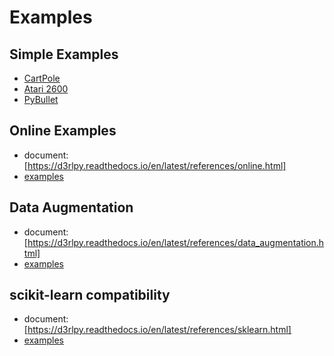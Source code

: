 # Examples

## Simple Examples
- [CartPole](cartpole)
- [Atari 2600](atari)
- [PyBullet](pybullet)

## Online Examples
- document: [https://d3rlpy.readthedocs.io/en/latest/references/online.html]
- [examples](online)

## Data Augmentation
- document: [https://d3rlpy.readthedocs.io/en/latest/references/data_augmentation.html]
- [examples](data_augmentation)

## scikit-learn compatibility
- document: [https://d3rlpy.readthedocs.io/en/latest/references/sklearn.html]
- [examples](sklearn)
